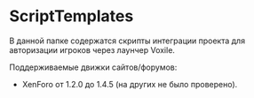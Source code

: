 ScriptTemplates
===============
В данной папке содержатся скрипты интеграции проекта для авторизации игроков через лаунчер Voxile.

Поддерживаемые движки сайтов/форумов:
* XenForo от 1.2.0 до 1.4.5 (на других не было проверено).
